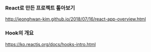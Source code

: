 ### React로 만든 프로젝트 톺아보기

http://jeonghwan-kim.github.io/2018/07/16/react-app-overview.html

### Hook의 개요

https://ko.reactjs.org/docs/hooks-intro.html
